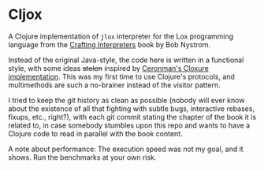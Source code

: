 # Cljox

A Clojure implementation of `jlox` interpreter for the Lox programming language from the [Crafting Interpreters](https://craftinginterpreters.com/) book by Bob Nystrom.

Instead of the original Java-style, the code here is written in a functional style, with some ideas ~~stolen~~ inspired by [Ceronman's Cloxure implementation](https://github.com/ceronman/cloxure).
This was my first time to use Clojure's protocols, and multimethods are such a no-brainer instead of the visitor pattern.

I tried to keep the git history as clean as possible (nobody will ever know about the existence of all that fighting with subtle bugs, interactive rebases, fixups, etc., right?), with each git commit stating the chapter of the book it is related to, in case somebody stumbles upon this repo and wants to have a Clojure code to read in parallel with the book content.


A note about performance:
The execution speed was not my goal, and it shows.
Run the benchmarks at your own risk.

